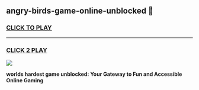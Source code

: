 
## angry-birds-game-online-unblocked 👋
<h3>
<a href="https://premium.freeplayer.one?title=angry-birds-game-online-unblocked&ref=14F">CLICK TO PLAY</a></h3>
<hr>

<h3>
<a href="https://premium.freeplayer.one?title=angry-birds-game-online-unblocked&ref=14F">CLICK 2 PLAY</a>
  
</h3>

<a href="https://premium.freeplayer.one?title=angry-birds-game-online-unblocked&ref=12F/"><img src="https://clearcache.store/games.png"></a>


**worlds hardest game unblocked: Your Gateway to Fun and Accessible Online Gaming**
